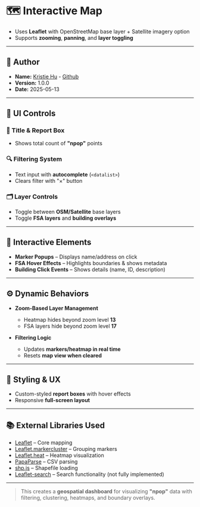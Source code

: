 # 🗺️ Interactive Map

- Uses **Leaflet** with OpenStreetMap base layer + Satellite imagery option  
- Supports **zooming**, **panning**, and **layer toggling**

---

## 👤 Author

- **Name:** [Kristie Hu](https://www.kristiehu.com/) - [Github](https://github.com/Kristiehu)
- **Version:** 1.0.0
- **Date:** 2025-05-13

---

## 🧩 UI Controls

### 📝 Title & Report Box
- Shows total count of **"npop"** points

### 🔍 Filtering System
- Text input with **autocomplete** (`<datalist>`)
- Clears filter with "×" button

### 🗂️ Layer Controls
- Toggle between **OSM/Satellite** base layers
- Toggle **FSA layers** and **building overlays**

---

## 🧭 Interactive Elements

- **Marker Popups** – Displays name/address on click  
- **FSA Hover Effects** – Highlights boundaries & shows metadata  
- **Building Click Events** – Shows details (name, ID, description)

---

## ⚙️ Dynamic Behaviors

- **Zoom-Based Layer Management**
  - Heatmap hides beyond zoom level **13**
  - FSA layers hide beyond zoom level **17**

- **Filtering Logic**
  - Updates **markers/heatmap in real time**
  - Resets **map view when cleared**

---

## 🎨 Styling & UX

- Custom-styled **report boxes** with hover effects  
- Responsive **full-screen layout**

---

## 📚 External Libraries Used

- [Leaflet](https://leafletjs.com/) – Core mapping  
- [Leaflet.markercluster](https://github.com/Leaflet/Leaflet.markercluster) – Grouping markers  
- [Leaflet.heat](https://github.com/Leaflet/Leaflet.heat) – Heatmap visualization  
- [PapaParse](https://www.papaparse.com/) – CSV parsing  
- [shp.js](https://github.com/calvinmetcalf/shapefile-js) – Shapefile loading  
- [Leaflet-search](https://github.com/stefanocudini/leaflet-search) – Search functionality (not fully implemented)

---

> This creates a **geospatial dashboard** for visualizing **"npop"** data with filtering, clustering, heatmaps, and boundary overlays.

